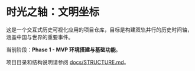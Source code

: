 # 时光之轴：文明坐标

这是一个交互式历史可视化应用的项目仓库，目标是构建双轨并行的历史时间轴，涵盖中国与世界的重要事件。

当前阶段：**Phase 1 - MVP 环境搭建与基础功能**。

项目目录和结构说明请参阅 [docs/STRUCTURE.md](docs/STRUCTURE.md)。
